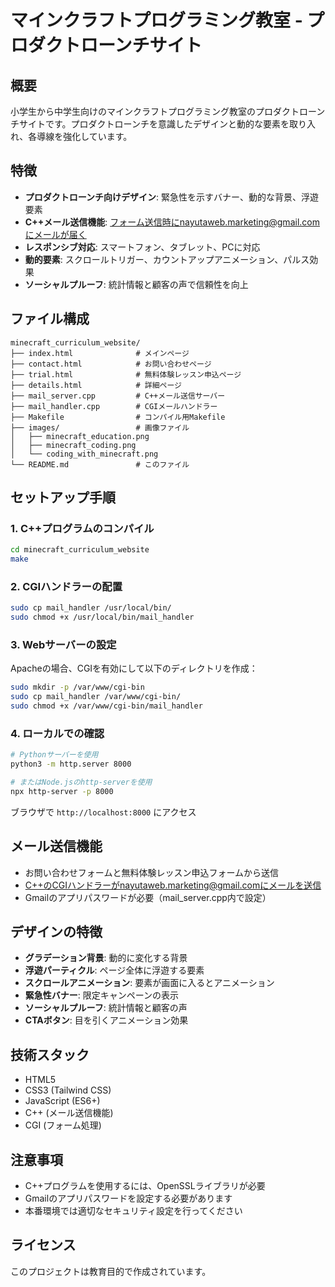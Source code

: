 # マインクラフトプログラミング教室 - プロダクトローンチサイト

## 概要
小学生から中学生向けのマインクラフトプログラミング教室のプロダクトローンチサイトです。プロダクトローンチを意識したデザインと動的な要素を取り入れ、各導線を強化しています。

## 特徴
- **プロダクトローンチ向けデザイン**: 緊急性を示すバナー、動的な背景、浮遊要素
- **C++メール送信機能**: フォーム送信時にnayutaweb.marketing@gmail.comにメールが届く
- **レスポンシブ対応**: スマートフォン、タブレット、PCに対応
- **動的要素**: スクロールトリガー、カウントアップアニメーション、パルス効果
- **ソーシャルプルーフ**: 統計情報と顧客の声で信頼性を向上

## ファイル構成
```
minecraft_curriculum_website/
├── index.html              # メインページ
├── contact.html            # お問い合わせページ
├── trial.html              # 無料体験レッスン申込ページ
├── details.html            # 詳細ページ
├── mail_server.cpp         # C++メール送信サーバー
├── mail_handler.cpp        # CGIメールハンドラー
├── Makefile                # コンパイル用Makefile
├── images/                 # 画像ファイル
│   ├── minecraft_education.png
│   ├── minecraft_coding.png
│   └── coding_with_minecraft.png
└── README.md               # このファイル
```

## セットアップ手順

### 1. C++プログラムのコンパイル
```bash
cd minecraft_curriculum_website
make
```

### 2. CGIハンドラーの配置
```bash
sudo cp mail_handler /usr/local/bin/
sudo chmod +x /usr/local/bin/mail_handler
```

### 3. Webサーバーの設定
Apacheの場合、CGIを有効にして以下のディレクトリを作成：
```bash
sudo mkdir -p /var/www/cgi-bin
sudo cp mail_handler /var/www/cgi-bin/
sudo chmod +x /var/www/cgi-bin/mail_handler
```

### 4. ローカルでの確認
```bash
# Pythonサーバーを使用
python3 -m http.server 8000

# またはNode.jsのhttp-serverを使用
npx http-server -p 8000
```

ブラウザで `http://localhost:8000` にアクセス

## メール送信機能
- お問い合わせフォームと無料体験レッスン申込フォームから送信
- C++のCGIハンドラーがnayutaweb.marketing@gmail.comにメールを送信
- Gmailのアプリパスワードが必要（mail_server.cpp内で設定）

## デザインの特徴
- **グラデーション背景**: 動的に変化する背景
- **浮遊パーティクル**: ページ全体に浮遊する要素
- **スクロールアニメーション**: 要素が画面に入るとアニメーション
- **緊急性バナー**: 限定キャンペーンの表示
- **ソーシャルプルーフ**: 統計情報と顧客の声
- **CTAボタン**: 目を引くアニメーション効果

## 技術スタック
- HTML5
- CSS3 (Tailwind CSS)
- JavaScript (ES6+)
- C++ (メール送信機能)
- CGI (フォーム処理)

## 注意事項
- C++プログラムを使用するには、OpenSSLライブラリが必要
- Gmailのアプリパスワードを設定する必要があります
- 本番環境では適切なセキュリティ設定を行ってください

## ライセンス
このプロジェクトは教育目的で作成されています。 